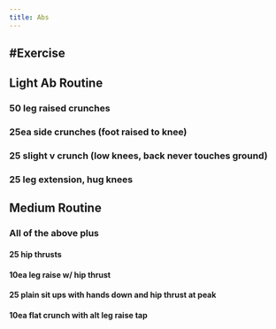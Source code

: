 ```yaml
---
title: Abs
---
```


## #Exercise

## Light Ab Routine
### 50 leg raised crunches

### 25ea side crunches (foot raised to knee)

### 25 slight v crunch (low knees, back never touches ground)

### 25 leg extension, hug knees

## Medium Routine
### All of the above plus
#### 25 hip thrusts

#### 10ea leg raise w/ hip thrust

#### 25 plain sit ups with hands down and hip thrust at peak

#### 10ea flat crunch with alt leg raise tap
